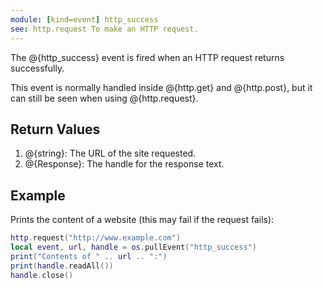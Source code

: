 ```yaml
---
module: [kind=event] http_success
see: http.request To make an HTTP request.
---
```


The @{http_success} event is fired when an HTTP request returns successfully.

This event is normally handled inside @{http.get} and @{http.post}, but it can still be seen when using @{http.request}.

## Return Values
1. @{string}: The URL of the site requested.
2. @{Response}: The handle for the response text.

## Example
Prints the content of a website (this may fail if the request fails):
```lua
http.request("http://www.example.com")
local event, url, handle = os.pullEvent("http_success")
print("Contents of " .. url .. ":")
print(handle.readAll())
handle.close()
```
